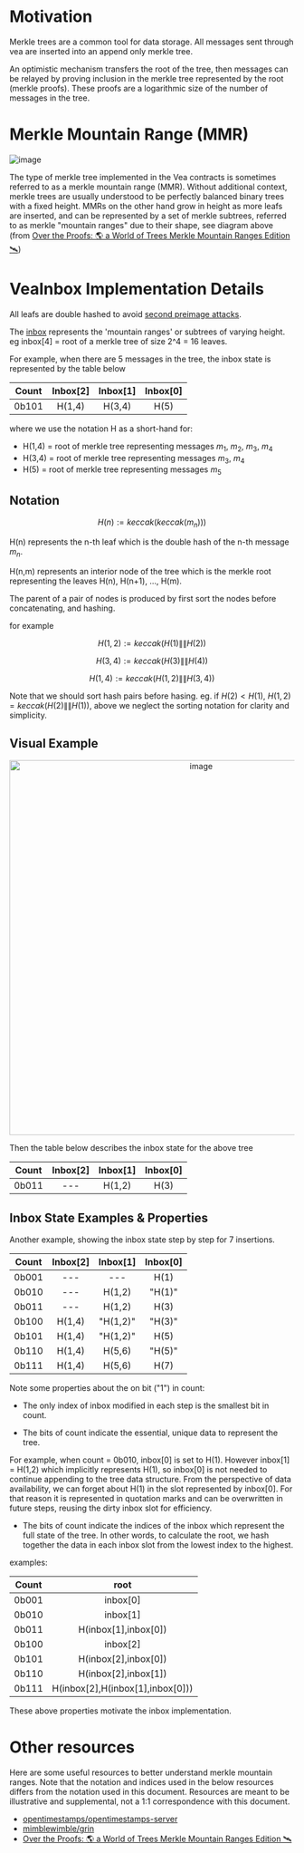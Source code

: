 # Motivation

Merkle trees are a common tool for data storage. All messages sent through vea are inserted into an append only merkle tree. 

An optimistic mechanism transfers the root of the tree, then messages can be relayed by proving inclusion in the merkle tree represented by the root (merkle proofs). These proofs are a logarithmic size of the number of messages in the tree.

# Merkle Mountain Range (MMR)

![image](https://user-images.githubusercontent.com/10378902/236598853-a1d8f60c-c5b7-48d8-96ca-3684216388fa.png)

The type of merkle tree implemented in the Vea contracts is sometimes referred to as a merkle mountain range (MMR). Without additional context, merkle trees are usually understood to be perfectly balanced binary trees with a fixed height. MMRs on the other hand grow in height as more leafs are inserted, and can be represented by a set of merkle subtrees, referred to as merkle "mountain ranges" due to their shape, see diagram above (from [Over the Proofs: 🌎 a World of Trees Merkle Mountain Ranges Edition 🛰️](https://codyx.medium.com/over-the-proofs-a-world-of-trees-merkle-mountain-ranges-edition-%EF%B8%8F-dd4ac0e540fc))

# VeaInbox Implementation Details

All leafs are double hashed to avoid [second preimage attacks](https://flawed.net.nz/2018/02/21/attacking-merkle-trees-with-a-second-preimage-attack/).

The [inbox](https://github.com/kleros/vea/blob/c78180985507611b3f6b69c2863a7a36e1daed47/contracts/src/arbitrumToEth/VeaInboxArbToEth.sol#L50) represents the 'mountain ranges' or subtrees of varying height. eg inbox[4] = root of a merkle tree of size 2^4 = 16 leaves. 

For example, when there are 5 messages in the tree, the inbox state is represented by the table below

| Count | Inbox[2] | Inbox[1] | Inbox[0] |
|-------|:--------:|:--------:|:--------:|
| 0b101 |   H(1,4) |  H(3,4)  |   H(5)   |

where we use the notation H as a short-hand for:

- H(1,4) = root of merkle tree representing messages $m_1$, $m_2$, $m_3$, $m_4$
- H(3,4) = root of merkle tree representing messages $m_3$, $m_4$
- H(5) = root of merkle tree representing messages $m_5$

## Notation

$$H(n):= keccak(keccak(m_n)))$$

H(n) represents the n-th leaf which is the double hash of the n-th message $m_n$. 

H(n,m) represents an interior node of the tree which is the merkle root representing the leaves H(n), H(n+1), ..., H(m).

The parent of a pair of nodes is produced by first sort the nodes before concatenating, and hashing.

for example

$$H(1,2):= keccak(H(1) \mathbin{\|\|}H(2))$$

$$H(3,4):= keccak(H(3) \mathbin{\|\|}H(4))$$

$$H(1,4):= keccak(H(1,2) \mathbin{\|\|}H(3,4))$$

Note that we should sort hash pairs before hasing. eg. if $H(2) < H(1)$, $H(1,2) = keccak(H(2) \mathbin{\|\|}H(1))$, above we neglect the sorting notation for clarity and simplicity.

## Visual Example

<p align="center"><img width="662" alt="image" src="https://user-images.githubusercontent.com/10378902/236891420-d771eb2a-1b40-4570-be5c-a9cbd0d08da4.png"></p>


Then the table below describes the inbox state for the above tree

| Count | Inbox[2] | Inbox[1] | Inbox[0] |
|-------|:--------:|:--------:|:--------:|
| 0b011 |    ---   |  H(1,2)  |   H(3)   |

## Inbox State Examples & Properties

Another example, showing the inbox state step by step for 7 insertions.

| Count | Inbox[2] | Inbox[1] | Inbox[0] |
|-------|:--------:|:--------:|:--------:|
| 0b001 |    ---   |    ---   |   H(1)   |
| 0b010 |    ---   |  H(1,2)  |  "H(1)"  |
| 0b011 |    ---   |  H(1,2)  |   H(3)   |
| 0b100 |  H(1,4)  | "H(1,2)" |  "H(3)"  |
| 0b101 |  H(1,4)  | "H(1,2)" |   H(5)   |
| 0b110 |  H(1,4)  | H(5,6) |   "H(5)"   |
| 0b111 |  H(1,4)  | H(5,6) |   H(7)   |

Note some properties about the on bit ("1") in count:

- The only index of inbox modified in each step is the smallest bit in count.

- The bits of count indicate the essential, unique data to represent the tree. 

For example, when count = 0b010, inbox[0] is set to H(1). However inbox[1] = H(1,2) which implicitly represents H(1), so inbox[0] is not needed to continue appending to the tree data structure. From the perspective of data availability, we can forget about H(1) in the slot represented by inbox[0]. For that reason it is represented in quotation marks and can be overwritten in future steps, reusing the dirty inbox slot for efficiency.

- The bits of count indicate the indices of the inbox which represent the full state of the tree. In other words, to calculate the root, we hash together the data in each inbox slot from the lowest index to the highest.

examples:

| Count | root |
|-------|:--------:|
| 0b001 |    inbox[0]   |
| 0b010 |    inbox[1]   |
| 0b011 |    H(inbox[1],inbox[0])   |
| 0b100 |  inbox[2]  |
| 0b101 |  H(inbox[2],inbox[0])  |
| 0b110 |  H(inbox[2],inbox[1])  |
| 0b111 |  H(inbox[2],H(inbox[1],inbox[0]))  |

These above properties motivate the inbox implementation.

# Other resources

Here are some useful resources to better understand merkle mountain ranges. Note that the notation and indices used in the below resources differs from the notation used in this document. Resources are meant to be illustrative and supplemental, not a 1:1 correspondence with this document.

- [opentimestamps/opentimestamps-server](https://github.com/opentimestamps/opentimestamps-server/blob/master/doc/merkle-mountain-range.md)
- [mimblewimble/grin](https://github.com/mimblewimble/grin/blob/master/doc/mmr.md)
- [Over the Proofs: 🌎 a World of Trees Merkle Mountain Ranges Edition 🛰️](https://codyx.medium.com/over-the-proofs-a-world-of-trees-merkle-mountain-ranges-edition-%EF%B8%8F-dd4ac0e540fc)

